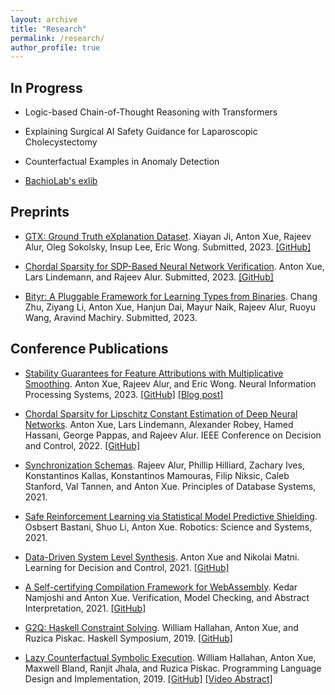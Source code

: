 ```yaml
---
layout: archive
title: "Research"
permalink: /research/
author_profile: true
---
```


## In Progress

* Logic-based Chain-of-Thought Reasoning with Transformers

* Explaining Surgical AI Safety Guidance for Laparoscopic Cholecystectomy

* Counterfactual Examples in Anomaly Detection

* [BachioLab's exlib](https://github.com/BrachioLab/exlib)


## Preprints

* [GTX: Ground Truth eXplanation Dataset](/files/papers/ji2023gtx.pdf).
Xiayan Ji, Anton Xue, Rajeev Alur, Oleg Sokolsky, Insup Lee, Eric Wong.
Submitted, 2023.
[[GitHub]](https://github.com/xjiae/HDDDS)

* [Chordal Sparsity for SDP-Based Neural Network Verification](https://arxiv.org/abs/2206.03482).
Anton Xue, Lars Lindemann, and Rajeev Alur.
Submitted, 2023.
[[GitHub]](https://github.com/AntonXue/nn-sdp/)

* [Bityr: A Pluggable Framework for Learning Types from Binaries](/files/papers/zhu2023bityr.pdf).
Chang Zhu, Ziyang Li, Anton Xue, Hanjun Dai, Mayur Naik, Rajeev Alur, Ruoyu Wang, Aravind Machiry.
Submitted, 2023.


## Conference Publications

* [Stability Guarantees for Feature Attributions with Multiplicative Smoothing](https://arxiv.org/abs/2307.05902).
Anton Xue, Rajeev Alur, and Eric Wong.
Neural Information Processing Systems, 2023.
[[GitHub]](https://github.com/debugml/mus)
[[Blog post]](https://debugml.github.io/multiplicative-smoothing/)

* [Chordal Sparsity for Lipschitz Constant Estimation of Deep Neural Networks](https://arxiv.org/abs/2204.00846).
Anton Xue, Lars Lindemann, Alexander Robey, Hamed Hassani, George Pappas, and Rajeev Alur.
IEEE Conference on Decision and Control, 2022.
[[GitHub]](https://github.com/AntonXue/chordal-lipsdp)

* [Synchronization Schemas](/files/papers/alur2021synchronization.pdf).
Rajeev Alur, Phillip Hilliard, Zachary Ives, Konstantinos Kallas, Konstantinos Mamouras, Filip Niksic, Caleb Stanford, Val Tannen, and Anton Xue.
Principles of Database Systems, 2021.

* [Safe Reinforcement Learning via Statistical Model Predictive Shielding](/files/papers/bastani2021safe.pdf).
Osbsert Bastani, Shuo Li, Anton Xue.
Robotics: Science and Systems, 2021.

* [Data-Driven System Level Synthesis](https://arxiv.org/abs/2011.10674).
Anton Xue and Nikolai Matni.
Learning for Decision and Control, 2021.
[[GitHub]](https://github.com/unstable-zeros/data-driven-sls)

* [A Self-certifying Compilation Framework for WebAssembly](/files/papers/namjoshi2021self.pdf).
Kedar Namjoshi and Anton Xue.
Verification, Model Checking, and Abstract Interpretation, 2021.
[[GitHub]](https://github.com/nokia/web-assembly-self-certifying-compilation-framework)

* [G2Q: Haskell Constraint Solving](/files/papers/hallahan2019g2q.pdf).
William Hallahan, Anton Xue, and Ruzica Piskac.
Haskell Symposium, 2019.
[[GitHub]](https://github.com/BillHallahan/G2)

* [Lazy Counterfactual Symbolic Execution](/files/papers/hallahan2019lazy.pdf).
William Hallahan, Anton Xue, Maxwell Bland, Ranjit Jhala, and Ruzica Piskac.
Programming Language Design and Implementation, 2019.
[[GitHub]](https://github.com/BillHallahan/G2)
[[Video Abstract]](https://www.youtube.com/watch?v=zm08WsaxOlk)

